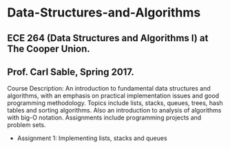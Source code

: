# Data-Structures-and-Algorithms

## ECE 264 (Data Structures and Algorithms I) at The Cooper Union.
## Prof. Carl Sable, Spring 2017.

Course Description:
An introduction to fundamental data structures and algorithms, with an emphasis on practical implementation issues and good programming methodology. Topics include lists, stacks, queues, trees, hash tables and sorting algorithms. Also an introduction to analysis of algorithms with big-O notation. Assignments include programming projects and problem sets.
* Assignment 1: Implementing lists, stacks and queues
